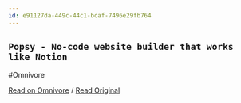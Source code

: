 ```yaml
---
id: e91127da-449c-44c1-bcaf-7496e29fb764
---
```


## `Popsy - No-code website builder that works like Notion`
#Omnivore

[Read on Omnivore](https://omnivore.app/me/popsy-no-code-website-builder-that-works-like-notion-18fbe4b46b5) / [Read Original](https://popsy.co)


